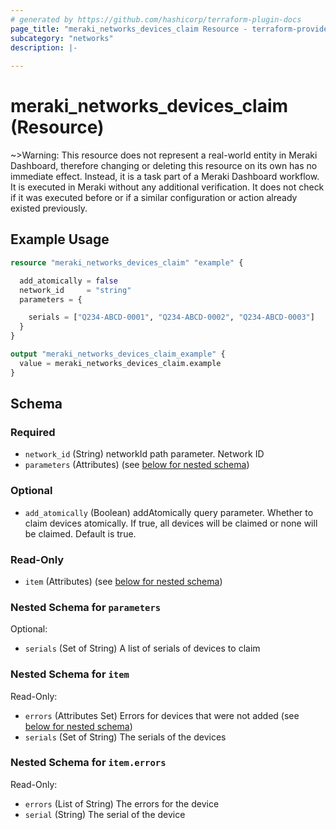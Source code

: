 ```yaml
---
# generated by https://github.com/hashicorp/terraform-plugin-docs
page_title: "meraki_networks_devices_claim Resource - terraform-provider-meraki"
subcategory: "networks"
description: |-
  
---
```


# meraki_networks_devices_claim (Resource)



~>Warning: This resource does not represent a real-world entity in Meraki Dashboard, therefore changing or deleting this resource on its own has no immediate effect. Instead, it is a task part of a Meraki Dashboard workflow. It is executed in Meraki without any additional verification. It does not check if it was executed before or if a similar configuration or action 
already existed previously.


## Example Usage

```terraform
resource "meraki_networks_devices_claim" "example" {

  add_atomically = false
  network_id     = "string"
  parameters = {

    serials = ["Q234-ABCD-0001", "Q234-ABCD-0002", "Q234-ABCD-0003"]
  }
}

output "meraki_networks_devices_claim_example" {
  value = meraki_networks_devices_claim.example
}
```

<!-- schema generated by tfplugindocs -->
## Schema

### Required

- `network_id` (String) networkId path parameter. Network ID
- `parameters` (Attributes) (see [below for nested schema](#nestedatt--parameters))

### Optional

- `add_atomically` (Boolean) addAtomically query parameter. Whether to claim devices atomically. If true, all devices will be claimed or none will be claimed. Default is true.

### Read-Only

- `item` (Attributes) (see [below for nested schema](#nestedatt--item))

<a id="nestedatt--parameters"></a>
### Nested Schema for `parameters`

Optional:

- `serials` (Set of String) A list of serials of devices to claim


<a id="nestedatt--item"></a>
### Nested Schema for `item`

Read-Only:

- `errors` (Attributes Set) Errors for devices that were not added (see [below for nested schema](#nestedatt--item--errors))
- `serials` (Set of String) The serials of the devices

<a id="nestedatt--item--errors"></a>
### Nested Schema for `item.errors`

Read-Only:

- `errors` (List of String) The errors for the device
- `serial` (String) The serial of the device

